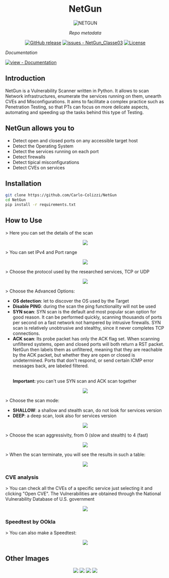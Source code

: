 <center>
  <h1><strong>NetGun</strong></h1>
</center>

<p align="center">
    <img src="https://github.com/Carlo-Colizzi/NetGun/blob/main/source_code/persistence/storage/assets/netgun_logo.png"alt="NETGUN">
</p>

<center>
<i>Repo metadata</i>

  <a href="https://github.com/Carlo-Colizzi/NetGun/releases/"><img src="https://img.shields.io/github/release/MyCr4ck/NetGun_Classe03?include_prereleases=&sort=semver&color=blue" alt="GitHub release"></a>
  <a href="https://github.com/Carlo-Colizzi/NetGun/issues"><img src="https://img.shields.io/github/issues/MyCr4ck/NetGun_Classe03" alt="issues - NetGun_Classe03"></a>
  <a href="https://github.com/Carlo-Colizzi/NetGun/blob/main/LICENSE"><img src="https://img.shields.io/badge/License-GNU_GPLv3-purple" alt="License"></a>

</center>

<i>Documentation</i>
<div align="left">
  <a href="https://github.com/MyCr4ck/NetGun_Classe03/tree/main/Documentation" title="Go to project documentation"><img src="https://img.shields.io/badge/view-Documentation-blue?style=for-the-badge" alt="view - Documentation"></a>
</div>

## Introduction
NetGun is a Vulnerability Scanner written in Python. It allows to scan Network infrastructures, enumerate the services running on them, unearth CVEs and Misconfigurations.
It aims to facilitate a complex practice such as Penetration Testing, so that PTs can focus on more delicate aspects, automating and speeding up the tasks behind this type of Testing.

## NetGun allows you to
<ul>
  <li> Detect open and closed ports on any accessible target host </li>
  <li> Detect the Operating System</li>
  <li> Detect the services running  on each port</li>
  <li> Detect firewalls</li>
  <li> Detect tipical misconfigurations</li>
  <li> Detect CVEs on services</li>
</ul>


## Installation
```bash
git clone https://github.com/Carlo-Colizzi/NetGun
cd NetGun
pip install -r requirements.txt
```

## How to Use
<p>> Here you can set the details of the scan</p>
<div align="center">
  <img src="https://github.com/Carlo-Colizzi/NetGun/blob/main/source_code/persistence/storage/assets/scan_details.png">
</div>

<p>> You can set IPv4 and Port range</p>
<div align="center">
  <img src="https://github.com/Carlo-Colizzi/NetGun/blob/main/source_code/persistence/storage/assets/set_ip_and_ports.png">
</div>

<p>> Choose the protocol used by the researched services, TCP or UDP</p>
<div align="center">
  <img src="https://github.com/Carlo-Colizzi/NetGun/blob/main/source_code/persistence/storage/assets/protocol.png">
</div>
  <p>> Choose the Advanced Options:</p>
  <ul>
    <li><strong>OS detection</strong>: let to discover the OS used by the Target</li>
    <li><strong>Disable PING</strong>: during the scan the ping functionality will not be used</li>
    <li><strong>SYN scan</strong>: SYN scan is the default and most popular scan option for good reason. It can be performed quickly, scanning thousands of ports per second on a fast network not hampered by intrusive firewalls. SYN scan is relatively unobtrusive and stealthy, since it never completes TCP connections.</li>
    <li><strong>ACK scan</strong>:  Its probe packet has only the ACK flag set. When scanning unfiltered systems, open and closed ports will both return a RST packet. NetGun then labels them as unfiltered, meaning that they are reachable by the ACK packet, but whether they are open or closed is undetermined. Ports that don't respond, or send certain ICMP error messages back, are labeled filtered.</li>
    <br>
    <p><strong>Important: </strong>   you can't use SYN scan and ACK scan together</p>
  </ul>

<div align="center">
  <img src="https://cdn.discordapp.com/attachments/1051051902529437787/1077702303034908712/Immagine_2023-02-16_140002.png">
</div>
  <p>> Choose the scan mode:</p>
  <ul>
    <li><strong>SHALLOW</strong>: a shallow and stealth scan, do not look for services version</li>
    <li><strong>DEEP</strong>: a deep scan, look also for services version</li>
  </ul>
<div align="center">
  <img src="https://github.com/Carlo-Colizzi/NetGun/blob/main/source_code/persistence/storage/assets/set_deep_or_shallow.png">
</div>
<p>> Choose the scan aggressivity, from 0 (slow and stealth) to 4 (fast)</p>
<div align="center">
  <img src="https://github.com/Carlo-Colizzi/NetGun/blob/main/source_code/persistence/storage/assets/scan_aggressivity.png">
</div>
<p>> When the scan terminate, you will see the results in such a table:</p>
<div align="center">
  <img src="https://github.com/Carlo-Colizzi/NetGun/blob/main/source_code/persistence/storage/assets/scan_result.png">
</div>

### CVE analysis
<p>> You can check all the CVEs of a specific service just selecting it and clicking "Open CVE". The Vulnerabilities are obtained through the National Vulnerability Database of U.S. government</p>
<div align="center">
  <img src="https://github.com/Carlo-Colizzi/NetGun/blob/main/source_code/persistence/storage/assets/search_cve.png">
</div>

### Speedtest by OOkla
<p>> You can also make a Speedtest:</p>
<div align="center">
  <img src="https://github.com/Carlo-Colizzi/NetGun/blob/main/source_code/persistence/storage/assets/speedtest.png">
</div>

## Other Images
<div align="center">
  <img src="https://github.com/Carlo-Colizzi/NetGun/blob/main/source_code/persistence/storage/assets/scan_loading.png">
  <img src="https://github.com/Carlo-Colizzi/NetGun/blob/main/source_code/persistence/storage/assets/scan_and_cve_view.png">
  <img src="https://github.com/Carlo-Colizzi/NetGun/blob/main/source_code/persistence/storage/assets/welcome.png">
  <img src="https://github.com/Carlo-Colizzi/NetGun/blob/main/source_code/persistence/storage/assets/scan_view.png">
</div>
